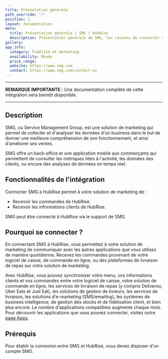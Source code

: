 ```yaml
---
title: Présentation générale
path_override: "/"
position: 1
layout: documentation
meta:
  title: Présentation générale | SMG | HubRise
  description: Présentation générale de SMG, les raisons de connecter votre solution de marketing à HubRise et fonctionnalités de l'intégration avec HubRise.
gallery:
app_info:
  category: Fidélité et marketing
  availability: Monde
  price_range:
  website: https://www.smg.com
  contact: https://www.smg.com/contact-us
---
```


---

**REMARQUE IMPORTANTE :** Une documentation complète de cette intégration sera bientôt disponible.

---

## Description

SMG, ou Service Management Group, est une solution de marketing qui permet de collecter et d'analyser les données d'un business dans le but de donner une meilleure compréhension de son fonctionnement, et ainsi d'améliorer ses ventes.

SMG offre un back-office et une application mobile aux commerçants qui permettent de consulter les métriques liées à l'activité, les données des clients, ou encore des analyses de données en temps réel.

## Fonctionnalités de l'intégration

Connecter SMG à HubRise permet à votre solution de marketing de :

- Recevoir les commandes de HubRise.
- Recevoir les informations clients de HubRise.

SMG peut être connecté à HubRise via le support de SMG.

## Pourquoi se connecter ?

En connectant SMG à HubRise, vous permettez à votre solution de marketing de communiquer avec les autres applications que vous utilisez de manière quotidienne. Recevez les commandes provenant de votre logiciel de caisse, de commande en ligne, ou des plateformes de livraison de repas sur votre solution de marketing.

Avec HubRise, vous pouvez synchroniser votre menu, vos informations clients et vos commandes entre votre logiciel de caisse, votre solution de commande en ligne, les services de livraison de repas (y compris Deliveroo, Uber Eats et Just Eat), les solutions de gestion de livreurs, les services de livraison, les solutions d'e-marketing (SMS/emailing), les systèmes de business intelligence, de gestion des stocks et de fidélisation client, et bien plus encore. Le nombre d'applications compatibles augmente chaque mois. Pour découvrir les applications que vous pouvez connecter, visitez notre [page Apps](/apps).

## Prérequis

Pour établir la connexion entre SMG et HubRise, vous devez disposer d'un compte SMG.
